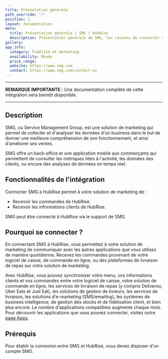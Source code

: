 ```yaml
---
title: Présentation générale
path_override: "/"
position: 1
layout: documentation
meta:
  title: Présentation générale | SMG | HubRise
  description: Présentation générale de SMG, les raisons de connecter votre solution de marketing à HubRise et fonctionnalités de l'intégration avec HubRise.
gallery:
app_info:
  category: Fidélité et marketing
  availability: Monde
  price_range:
  website: https://www.smg.com
  contact: https://www.smg.com/contact-us
---
```


---

**REMARQUE IMPORTANTE :** Une documentation complète de cette intégration sera bientôt disponible.

---

## Description

SMG, ou Service Management Group, est une solution de marketing qui permet de collecter et d'analyser les données d'un business dans le but de donner une meilleure compréhension de son fonctionnement, et ainsi d'améliorer ses ventes.

SMG offre un back-office et une application mobile aux commerçants qui permettent de consulter les métriques liées à l'activité, les données des clients, ou encore des analyses de données en temps réel.

## Fonctionnalités de l'intégration

Connecter SMG à HubRise permet à votre solution de marketing de :

- Recevoir les commandes de HubRise.
- Recevoir les informations clients de HubRise.

SMG peut être connecté à HubRise via le support de SMG.

## Pourquoi se connecter ?

En connectant SMG à HubRise, vous permettez à votre solution de marketing de communiquer avec les autres applications que vous utilisez de manière quotidienne. Recevez les commandes provenant de votre logiciel de caisse, de commande en ligne, ou des plateformes de livraison de repas sur votre solution de marketing.

Avec HubRise, vous pouvez synchroniser votre menu, vos informations clients et vos commandes entre votre logiciel de caisse, votre solution de commande en ligne, les services de livraison de repas (y compris Deliveroo, Uber Eats et Just Eat), les solutions de gestion de livreurs, les services de livraison, les solutions d'e-marketing (SMS/emailing), les systèmes de business intelligence, de gestion des stocks et de fidélisation client, et bien plus encore. Le nombre d'applications compatibles augmente chaque mois. Pour découvrir les applications que vous pouvez connecter, visitez notre [page Apps](/apps).

## Prérequis

Pour établir la connexion entre SMG et HubRise, vous devez disposer d'un compte SMG.
